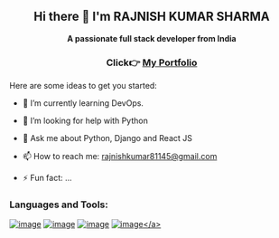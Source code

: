 ## <div align='center'> Hi there 👋 I'm RAJNISH KUMAR SHARMA </div>

**<div align='center'> A passionate full stack developer from India </div>**
<h3 align='center'>Click👉 <a href="https://rajnissharma.github.io/My-Portfolio-/">My Portfolio</a> </h3>
Here are some ideas to get you started:

<!-- - 🔭 I’m currently working on ... -->
- 🌱 I’m currently learning DevOps.
<!-- - 👯 I’m looking to collaborate on ... -->
- 🤔 I’m looking for help with Python
  
- 💬 Ask me about Python, Django and React JS
  
- 📫 How to reach me: rajnishkumar81145@gmail.com
<!-- - 😄 Pronouns: ... -->
- ⚡ Fun fact: ...
  
### Languages and Tools:

<a href="https://www.w3schools.com/python/default.asp">![image](https://github.com/user-attachments/assets/3db7cc52-7759-41a3-a66b-10316ab5a065)</a>
<a href="https://www.jetbrains.com/pycharm/editions/">![image](https://github.com/user-attachments/assets/d3e1ba38-591f-445f-8654-8f33e328f205)</a>
<a href="https://code.visualstudio.com/download">![image](https://github.com/user-attachments/assets/de7bc12a-5c0b-4b89-92d3-121b3a845668)</a>
<a href="https://code.react.dev/download">![image](https://github.com/user-attachments/assets/[de7bc12a-5c0b-4b89-92d3-121b3a845668](https://react.dev/images/brand/logo_dark.svg))</a>
